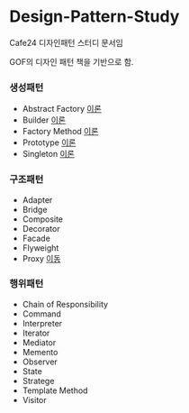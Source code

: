 # Design-Pattern-Study
Cafe24 디자인패턴 스터디 문서임

GOF의 디자인 패턴 책을 기반으로 함.

### 생성패턴
 - Abstract Factory [이론](https://github.com/Soobinnn/Design-Pattern-Study/blob/master/src/abstractFactory/README.md)
 - Builder [이론](http://naver.me/xaFu59WW)
 - Factory Method [이론](https://scorpio-mercury.tistory.com/18)
 - Prototype [이론](https://blog.naver.com/new_jae_guk/221521427632)
 - Singleton [이론](https://develop-im.tistory.com/45) 

### 구조패턴
 - Adapter
 - Bridge
 - Composite
 - Decorator
 - Facade
 - Flyweight
 - Proxy [이동](https://github.com/Soobinnn/Design-Pattern-Study/blob/master/src/proxy/README.md)

### 행위패턴
 - Chain of Responsibility
 - Command
 - Interpreter
 - Iterator
 - Mediator
 - Memento
 - Observer
 - State
 - Stratege
 - Template Method
 - Visitor

